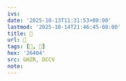 ```yaml
---
ivs:
date: '2025-10-13T11:31:53+08:00'
lastmod: '2025-10-14T21:46:45-08:00'
title: 󰪾
url: 󰪾
tags: [𦐄, 𦐄]
hex: '26404'
src: GHZR, DCCV
note:
---
```

